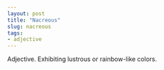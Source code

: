 ```yaml
---
layout: post
title: "Nacreous"
slug: nacreous
tags:
- adjective
---
```


Adjective. Exhibiting lustrous or rainbow-like colors.
